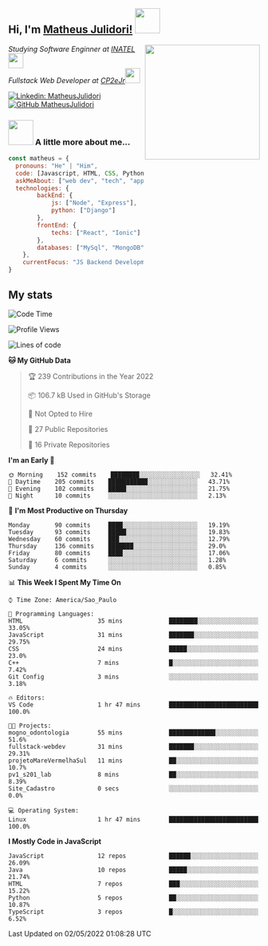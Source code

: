 <h2> Hi, I'm <a href="https://matheusjulidori.github.io" target="_blank">Matheus Julidori!</a> <img src="https://media.giphy.com/media/12oufCB0MyZ1Go/giphy.gif" width="50"></h2>
<img align='right' src="https://media.giphy.com/media/3oKIPnAiaMCws8nOsE/giphy.gif" width="230" height="auto">
<p><em>Studying Software Enginner at <a href="http://www.inatel.br" target="_blank">INATEL</a><img src="https://media.giphy.com/media/fYSnHlufseco8Fh93Z/giphy.gif" width="30"></br>
  Fullstack Web Developer at <a href="http://www.cp2ejr.com.br" target="_blank">CP2eJr</a><img src="https://media.giphy.com/media/WUlplcMpOCEmTGBtBW/giphy.gif" width="30"> 
</em></p>

[![Linkedin: MatheusJulidori](https://img.shields.io/badge/-MatheusJulidori-blue?style=flat-square&logo=Linkedin&logoColor=white&link=https://www.linkedin.com/in/MatheusJulidori/)](https://www.linkedin.com/in/MatheusJulidori/)
[![GitHub MatheusJulidori](https://img.shields.io/github/followers/matheusjulidori?label=follow&style=social)](https://github.com/MatheusJulidori)


### <img src="https://media.giphy.com/media/VgCDAzcKvsR6OM0uWg/giphy.gif" width="50"> A little more about me...  

```javascript
const matheus = {
  pronouns: "He" | "Him",
  code: [Javascript, HTML, CSS, Python, Java, C++, C],
  askMeAbout: ["web dev", "tech", "app dev", "games"],
  technologies: {
        backEnd: {
            js: ["Node", "Express"],
            python: ["Django"]
        },
        frontEnd: {
            techs: ["React", "Ionic"]
        },
        databases: ["MySql", "MongoDB","PostgreSQL"],
    },
    currentFocus: "JS Backend Development",
}
```
<h2>My stats</h2>

<!--START_SECTION:waka-->
![Code Time](http://img.shields.io/badge/Code%20Time-138%20hrs%2022%20mins-blue)

![Profile Views](http://img.shields.io/badge/Profile%20Views-1-blue)

![Lines of code](https://img.shields.io/badge/From%20Hello%20World%20I%27ve%20Written-592%20Thousand%20lines%20of%20code-blue)

**🐱 My GitHub Data** 

> 🏆 239 Contributions in the Year 2022
 > 
> 📦 106.7 kB Used in GitHub's Storage 
 > 
> 🚫 Not Opted to Hire
 > 
> 📜 27 Public Repositories 
 > 
> 🔑 16 Private Repositories  
 > 
**I'm an Early 🐤** 

```text
🌞 Morning    152 commits    ████████░░░░░░░░░░░░░░░░░   32.41% 
🌆 Daytime    205 commits    ███████████░░░░░░░░░░░░░░   43.71% 
🌃 Evening    102 commits    █████░░░░░░░░░░░░░░░░░░░░   21.75% 
🌙 Night      10 commits     ░░░░░░░░░░░░░░░░░░░░░░░░░   2.13%

```
📅 **I'm Most Productive on Thursday** 

```text
Monday       90 commits     ████░░░░░░░░░░░░░░░░░░░░░   19.19% 
Tuesday      93 commits     █████░░░░░░░░░░░░░░░░░░░░   19.83% 
Wednesday    60 commits     ███░░░░░░░░░░░░░░░░░░░░░░   12.79% 
Thursday     136 commits    ███████░░░░░░░░░░░░░░░░░░   29.0% 
Friday       80 commits     ████░░░░░░░░░░░░░░░░░░░░░   17.06% 
Saturday     6 commits      ░░░░░░░░░░░░░░░░░░░░░░░░░   1.28% 
Sunday       4 commits      ░░░░░░░░░░░░░░░░░░░░░░░░░   0.85%

```


📊 **This Week I Spent My Time On** 

```text
⌚︎ Time Zone: America/Sao_Paulo

💬 Programming Languages: 
HTML                     35 mins             ████████░░░░░░░░░░░░░░░░░   33.05% 
JavaScript               31 mins             ███████░░░░░░░░░░░░░░░░░░   29.75% 
CSS                      24 mins             █████░░░░░░░░░░░░░░░░░░░░   23.0% 
C++                      7 mins              █░░░░░░░░░░░░░░░░░░░░░░░░   7.42% 
Git Config               3 mins              ░░░░░░░░░░░░░░░░░░░░░░░░░   3.18%

🔥 Editors: 
VS Code                  1 hr 47 mins        █████████████████████████   100.0%

🐱‍💻 Projects: 
mogno_odontologia        55 mins             █████████████░░░░░░░░░░░░   51.6% 
fullstack-webdev         31 mins             ███████░░░░░░░░░░░░░░░░░░   29.31% 
projetoMareVermelhaSul   11 mins             ██░░░░░░░░░░░░░░░░░░░░░░░   10.7% 
pv1_s201_lab             8 mins              ██░░░░░░░░░░░░░░░░░░░░░░░   8.39% 
Site_Cadastro            0 secs              ░░░░░░░░░░░░░░░░░░░░░░░░░   0.0%

💻 Operating System: 
Linux                    1 hr 47 mins        █████████████████████████   100.0%

```

**I Mostly Code in JavaScript** 

```text
JavaScript               12 repos            ██████░░░░░░░░░░░░░░░░░░░   26.09% 
Java                     10 repos            █████░░░░░░░░░░░░░░░░░░░░   21.74% 
HTML                     7 repos             ███░░░░░░░░░░░░░░░░░░░░░░   15.22% 
Python                   5 repos             ██░░░░░░░░░░░░░░░░░░░░░░░   10.87% 
TypeScript               3 repos             █░░░░░░░░░░░░░░░░░░░░░░░░   6.52%

```



 Last Updated on 02/05/2022 01:08:28 UTC
<!--END_SECTION:waka-->
